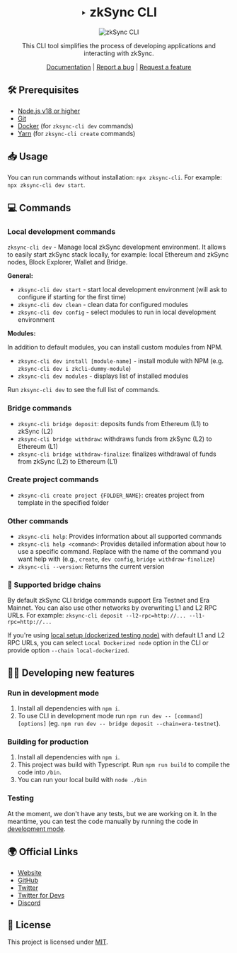 <div align="center">

# ‣ zkSync CLI 

![zkSync CLI](./zksync-cli-banner.png)

This CLI tool simplifies the process of developing applications and interacting with zkSync.

[Documentation](https://era.zksync.io/docs/tools/zksync-cli) | [Report a bug](https://github.com/matter-labs/zksync-cli/issues/new) | [Request a feature](https://github.com/matter-labs/zksync-cli/issues/new)

[pr-welcome]: https://img.shields.io/static/v1?color=indigo&label=PRs&style=flat&message=welcome

</div>

## 🛠 Prerequisites

- [Node.js v18 or higher](https://nodejs.org/en)
- [Git](https://git-scm.com/downloads)
- [Docker](https://www.docker.com/get-started/) (for `zksync-cli dev` commands)
- [Yarn](https://v3.yarnpkg.com/getting-started/install) (for `zksync-cli create` commands)

## 📥 Usage

You can run commands without installation: `npx zksync-cli`. For example: `npx zksync-cli dev start`.

## 💻 Commands

### Local development commands
`zksync-cli dev` - Manage local zkSync development environment. It allows to easily start zkSync stack locally, for example: local Ethereum and zkSync nodes, Block Explorer, Wallet and Bridge.

**General:**
- `zksync-cli dev start` - start local development environment (will ask to configure if starting for the first time)
- `zksync-cli dev clean` - clean data for configured modules
- `zksync-cli dev config` - select modules to run in local development environment

**Modules:**

In addition to default modules, you can install custom modules from NPM.

- `zksync-cli dev install [module-name]` - install module with NPM (e.g. `zksync-cli dev i zkcli-dummy-module`)
- `zksync-cli dev modules` - displays list of installed modules

Run `zksync-cli dev` to see the full list of commands.

### Bridge commands
- `zksync-cli bridge deposit`: deposits funds from Ethereum (L1) to zkSync (L2)
- `zksync-cli bridge withdraw`: withdraws funds from zkSync (L2) to Ethereum (L1)
- `zksync-cli bridge withdraw-finalize`: finalizes withdrawal of funds from zkSync (L2) to Ethereum (L1)

### Create project commands
- `zksync-cli create project {FOLDER_NAME}`: creates project from template in the specified folder

### Other commands
- `zksync-cli help`: Provides information about all supported commands
- `zksync-cli help <command>`: Provides detailed information about how to use a specific command. Replace <command> with the name of the command you want help with (e.g., `create`, `dev config`, `bridge withdraw-finalize`)
- `zksync-cli --version`: Returns the current version


### 🔗 Supported bridge chains

By default zkSync CLI bridge commands support Era Testnet and Era Mainnet. You can also use other networks by overwriting L1 and L2 RPC URLs. For example: `zksync-cli deposit --l2-rpc=http://... --l1-rpc=http://...`

If you're using [local setup (dockerized testing node)](https://github.com/matter-labs/local-setup) with default L1 and L2 RPC URLs, you can select `Local Dockerized node` option in the CLI or provide option `--chain local-dockerized`.

## 👩‍💻 Developing new features

### Run in development mode

1. Install all dependencies with `npm i`.
2. To use CLI in development mode run `npm run dev -- [command] [options]` (eg. `npm run dev -- bridge deposit --chain=era-testnet`).

### Building for production

1. Install all dependencies with `npm i`.
2. This project was build with Typescript. Run `npm run build` to compile the code into `/bin`.
3. You can run your local build with `node ./bin`

### Testing

At the moment, we don't have any tests, but we are working on it.
In the meantime, you can test the code manually by running the code in [development mode](#run-in-development-mode).

## 🌍 Official Links

- [Website](https://zksync.io/)
- [GitHub](https://github.com/matter-labs)
- [Twitter](https://twitter.com/zksync)
- [Twitter for Devs](https://twitter.com/zkSyncDevs)
- [Discord](https://join.zksync.dev/)

## 📜 License

This project is licensed under [MIT](./LICENSE-MIT).
